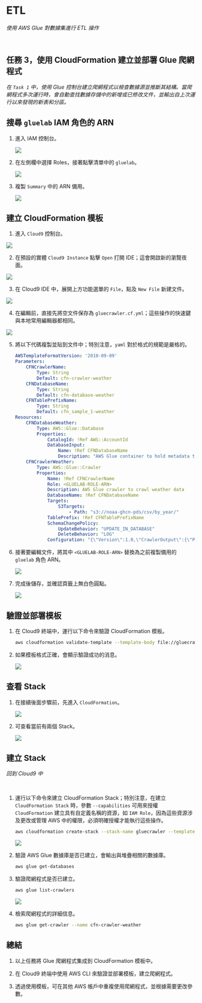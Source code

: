 # ETL

_使用 AWS Glue 對數據集進行 ETL 操作_

<br>

## 任務 3，使用 CloudFormation 建立並部署 Glue 爬網程式

_在 `Task 1` 中，使用 Glue 控制台建立爬網程式以檢查數據源並推斷其結構。當爬網程式多次運行時，會自動查找數據存儲中的新增或已修改文件，並輸出自上次運行以來發現的新表和分區。_

## 搜尋 `gluelab` IAM 角色的 ARN

1. 進入 IAM 控制台。

    ![](images/img_51.png)

2. 在左側欄中選擇 Roles，接著點擊清單中的 `gluelab`。

    ![](images/img_52.png)

3. 複製 `Summary` 中的 ARN 備用。

    ![](images/img_53.png)

## 建立 CloudFormation 模板

1. 進入 `Cloud9` 控制台。

![](images/img_54.png)

2. 在預設的實體 `Cloud9 Instance` 點擊 `Open` 打開 IDE；這會開啟新的瀏覽夜面。

![](images/img_55.png)

3. 在 Cloud9 IDE 中，展開上方功能選單的 `File`，點及 `New File` 新建文件。

![](images/img_56.png)

4. 在編輯前，直接先將空文件保存為 `gluecrawler.cf.yml`；這些操作的快速鍵與本地常用編輯器都相同。

![](images/img_57.png)

5. 將以下代碼複製並貼到文件中；特別注意，`yaml` 對於格式的規範是嚴格的。

    ```yaml
    AWSTemplateFormatVersion: '2010-09-09'
    Parameters:
        CFNCrawlerName:
            Type: String
            Default: cfn-crawler-weather
        CFNDatabaseName:
            Type: String
            Default: cfn-database-weather
        CFNTablePrefixName:
            Type: String
            Default: cfn_sample_1-weather
    Resources:
        CFNDatabaseWeather:
            Type: AWS::Glue::Database
            Properties:
                CatalogId: !Ref AWS::AccountId
                DatabaseInput:
                    Name: !Ref CFNDatabaseName
                    Description: "AWS Glue container to hold metadata tables for the weather crawler"
        CFNCrawlerWeather:
            Type: AWS::Glue::Crawler
            Properties:
                Name: !Ref CFNCrawlerName
                Role: <GLUELAB-ROLE-ARN>
                Description: AWS Glue crawler to crawl weather data
                DatabaseName: !Ref CFNDatabaseName
                Targets:
                    S3Targets:
                        - Path: "s3://noaa-ghcn-pds/csv/by_year/"
                TablePrefix: !Ref CFNTablePrefixName
                SchemaChangePolicy:
                    UpdateBehavior: "UPDATE_IN_DATABASE"
                    DeleteBehavior: "LOG"
                Configuration: "{\"Version\":1.0,\"CrawlerOutput\":{\"Partitions\":{\"AddOrUpdateBehavior\":\"InheritFromTable\"},\"Tables\":{\"AddOrUpdateBehavior\":\"MergeNewColumns\"}}}"
    ```

6. 接著要編輯文件，將其中 `<GLUELAB-ROLE-ARN>` 替換為之前複製備用的 `gluelab` 角色 ARN。

    ![](images/img_58.png)

7. 完成後儲存，並確認頁籤上無白色圓點。

    ![](images/img_59.png)

## 驗證並部署模板

1. 在 Cloud9 終端中，運行以下命令來驗證 CloudFormation 模板。

    ```bash
    aws cloudformation validate-template --template-body file://gluecrawler.cf.yml
    ```

2. 如果模板格式正確，會顯示驗證成功的消息。

    ![](images/img_60.png)

## 查看 Stack

1. 在接續後面步驟前，先進入 `CloudFormation`。

    ![](images/img_61.png)

2. 可查看當前有兩個 Stack。

    ![](images/img_62.png)

## 建立 Stack

_回到 Cloud9 中_ 

<br>

1. 運行以下命令來建立 CloudFormation Stack；特別注意，在建立 `CloudFormation Stack` 時，參數 `--capabilities` 可用來授權 `CloudFormation` 建立具有自定義名稱的資源，如 `IAM Role`，因為這些資源涉及更改或管理 AWS 中的權限，必須明確授權才能執行這些操作。

    ```bash
    aws cloudformation create-stack --stack-name gluecrawler --template-body file://gluecrawler.cf.yml --capabilities CAPABILITY_NAMED_IAM
    ```

    ![](images/img_63.png)


2. 驗證 AWS Glue 數據庫是否已建立，會輸出與堆疊相關的數據庫。

    ```bash
    aws glue get-databases
    ```

3. 驗證爬網程式是否已建立。

    ```bash
    aws glue list-crawlers
    ```

    ![](images/img_64.png)

4. 檢索爬網程式的詳細信息。

    ```bash
    aws glue get-crawler --name cfn-crawler-weather
    ```

## 總結

1. 以上任務將 Glue 爬網程式集成到 CloudFormation 模板中。

2. 在 Cloud9 終端中使用 AWS CLI 來驗證並部署模板，建立爬網程式。

3. 透過使用模板，可在其他 AWS 帳戶中重複使用爬網程式，並根據需要更改參數。



